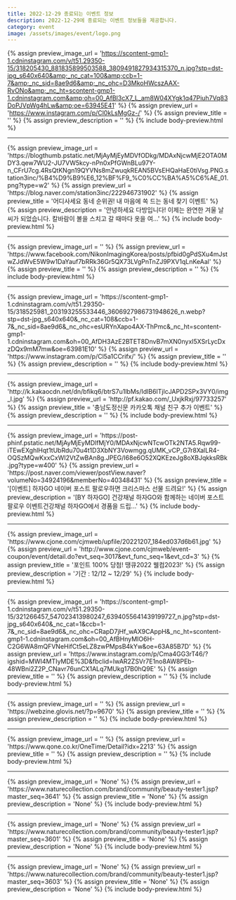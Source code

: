 ```yaml
---
title: 2022-12-29 종료되는 이벤트 정보
description: 2022-12-29에 종료되는 이벤트 정보들을 제공합니다.
category: event
image: /assets/images/event/logo.png
---
```

{% assign preview_image_url = 'https://scontent-gmp1-1.cdninstagram.com/v/t51.29350-15/318205430_881835899503588_3809491827934315370_n.jpg?stp=dst-jpg_s640x640&amp;_nc_cat=100&amp;ccb=1-7&amp;_nc_sid=8ae9d6&amp;_nc_ohc=D3MkoHWcszAAX-RvONo&amp;_nc_ht=scontent-gmp1-1.cdninstagram.com&amp;oh=00_AfBI3cX7_L_am8W04XYgk1q47Piuh7Vq83DoPJVpWg4hLw&amp;oe=63945E41' %}
{% assign preview_url = 'https://www.instagram.com/p/Cl0kLsMgGz-/' %}
{% assign preview_title = '' %}
{% assign preview_description = '' %}
{% include body-preview.html %}
<hr>{% assign preview_image_url = 'https://blogthumb.pstatic.net/MjAyMjEyMDVfODkg/MDAxNjcwMjE2OTA0MDY3.qew7WU2-JU7VW5kcy-nPn0xPfGWnBLu97Y-n_CFrU7cg.4RsQtKNgn19QYVNs8mZwuqkREAN5BVsEHQaHaE0tiVsg.PNG.station3inc/%B4%D9%B9%E6_12%BF%F9_%C0%CC%BA%A5%C6%AE_01.png?type=w2' %}
{% assign preview_url = 'https://blog.naver.com/station3inc/222946731902' %}
{% assign preview_title = '어디사세요 동네 순위권! 내 마음에 쏙 드는 동네 찾기 이벤트' %}
{% assign preview_description = '안녕하세요 다방입니다! 이제는 완연한 겨울 날씨가 되었습니다. 칼바람이 볼을 스치고 갈 때마다 옷을 여...' %}
{% include body-preview.html %}
<hr>{% assign preview_image_url = '' %}
{% assign preview_url = 'https://www.facebook.com/NikonImagingKorea/posts/pfbid0gPdSXu4mJstwZJdWvE5W9w1DaYauf7bRRk36Gr5QX73LVgPnTnZJ9PXV1qLnKeAal' %}
{% assign preview_title = '' %}
{% assign preview_description = '' %}
{% include body-preview.html %}
<hr>{% assign preview_image_url = 'https://scontent-gmp1-1.cdninstagram.com/v/t51.29350-15/318525981_203193255533446_3606927986731948626_n.webp?stp=dst-jpg_s640x640&amp;_nc_cat=108&amp;ccb=1-7&amp;_nc_sid=8ae9d6&amp;_nc_ohc=esURYnXapo4AX-ThPmc&amp;_nc_ht=scontent-gmp1-1.cdninstagram.com&amp;oh=00_AfDH3AzE2BTET8DnvB7mXN0nyxI5XSrLycDxzDQx9mM7mw&amp;oe=63981E10' %}
{% assign preview_url = 'https://www.instagram.com/p/Cl5a1CCrifx/' %}
{% assign preview_title = '' %}
{% assign preview_description = '' %}
{% include body-preview.html %}
<hr>{% assign preview_image_url = 'http://k.kakaocdn.net/dn/bfikq6/btrS7u1lbMs/IdlB6ITjlcJAPD2SPx3VY0/img_l.jpg' %}
{% assign preview_url = 'http://pf.kakao.com/_UxjkRxj/97733257' %}
{% assign preview_title = '충남도정신문 카카오톡 채널 친구 추가 이벤트' %}
{% assign preview_description = '' %}
{% include body-preview.html %}
<hr>{% assign preview_image_url = 'https://post-phinf.pstatic.net/MjAyMjEyMDlfMjY0/MDAxNjcwNTcwOTk2NTA5.Rqw99-iTEwEXghlHqt1tUbRdu70u4t1D3XbNY3Vowmgg.qUMK_vCP_G7r8XalLR4-OQSzMQwKxxCxWI2VtZwBAn8g.JPEG/I68e6O52XQKEzeJg8oXBJqkksRBk.jpg?type=w400' %}
{% assign preview_url = 'https://post.naver.com/viewer/postView.naver?volumeNo=34924196&memberNo=40348431' %}
{% assign preview_title = '[이벤트] 하자GO 네이버 포스트 팔로우하면 크리스마스 선물 드려요!' %}
{% assign preview_description = '[BY 하자GO] 건강채널 하자GO와 함께하는 네이버 포스트 팔로우 이벤트건강채널 하자GO에서 경품을 드립...' %}
{% include body-preview.html %}
<hr>{% assign preview_image_url = 'https://www.cjone.com/cjmweb/upfile/20221207_184ed037d6b61.jpg' %}
{% assign preview_url = 'http://www.cjone.com/cjmweb/event-coupon/event/detail.do?evt_seq=3017&evt_func_seq=1&evt_cd=3' %}
{% assign preview_title = '포인트 100% 당첨! 땡큐2022 웰컴2023!' %}
{% assign preview_description = '기간 : 12/12 ~ 12/29' %}
{% include body-preview.html %}
<hr>{% assign preview_image_url = 'https://scontent-gmp1-1.cdninstagram.com/v/t51.29350-15/321266457_547023413980247_6394055641439199727_n.jpg?stp=dst-jpg_s640x640&amp;_nc_cat=1&amp;ccb=1-7&amp;_nc_sid=8ae9d6&amp;_nc_ohc=CRapD7jHf_wAX9CAppH&amp;_nc_ht=scontent-gmp1-1.cdninstagram.com&amp;oh=00_AfBHnyMIO6H-C2G6WA8mQFVNeHifCt5eLZ8zwPMpsB4kYw&amp;oe=63A85B7D' %}
{% assign preview_url = 'https://www.instagram.com/p/Cma4GG3rT46/?igshid=MWI4MTIyMDE%3D&fbclid=IwAR2ZSVr7E1no8AW8PEb-48WBni2Z2P_CNavr76unCX1ALq7MUkg17B0hQ9E' %}
{% assign preview_title = '' %}
{% assign preview_description = '' %}
{% include body-preview.html %}
<hr>{% assign preview_image_url = '' %}
{% assign preview_url = 'https://webzine.glovis.net/?p=9670' %}
{% assign preview_title = '' %}
{% assign preview_description = '' %}
{% include body-preview.html %}
<hr>{% assign preview_image_url = '' %}
{% assign preview_url = 'https://www.qone.co.kr/OneTime/Detail?idx=2213' %}
{% assign preview_title = '' %}
{% assign preview_description = '' %}
{% include body-preview.html %}
<hr>{% assign preview_image_url = 'None' %}
{% assign preview_url = 'https://www.naturecollection.com/brand/community/beauty-tester1.jsp?master_seq=3641' %}
{% assign preview_title = 'None' %}
{% assign preview_description = 'None' %}
{% include body-preview.html %}
<hr>{% assign preview_image_url = 'None' %}
{% assign preview_url = 'https://www.naturecollection.com/brand/community/beauty-tester1.jsp?master_seq=3601' %}
{% assign preview_title = 'None' %}
{% assign preview_description = 'None' %}
{% include body-preview.html %}
<hr>{% assign preview_image_url = 'None' %}
{% assign preview_url = 'https://www.naturecollection.com/brand/community/beauty-tester1.jsp?master_seq=3603' %}
{% assign preview_title = 'None' %}
{% assign preview_description = 'None' %}
{% include body-preview.html %}